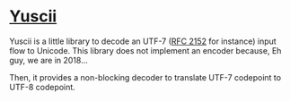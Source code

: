 [Yuscii](https://en.wikipedia.org/wiki/YUSCII)
==============================================

Yuscii is a little library to decode an UTF-7 ([RFC
2152](https://tools.ietf.org/html/rfc2152) for instance) input flow to Unicode.
This library does not implement an encoder because, Eh guy, we are in 2018...

Then, it provides a non-blocking decoder to translate UTF-7 codepoint to UTF-8
codepoint.
